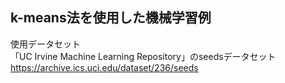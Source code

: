## k-means法を使用した機械学習例
使用データセット<br>
「UC Irvine Machine Learning Repository」のseedsデータセット<br>
https://archive.ics.uci.edu/dataset/236/seeds
